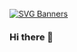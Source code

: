 [![SVG Banners](https://svg-banners.vercel.app/api?type=textBox&text1=UJWAL%20KU.%20YADAV%20&width=700&height=300)](https://ujwal-yadav.github.io/personalwebsite/)
### Hi there 👋
